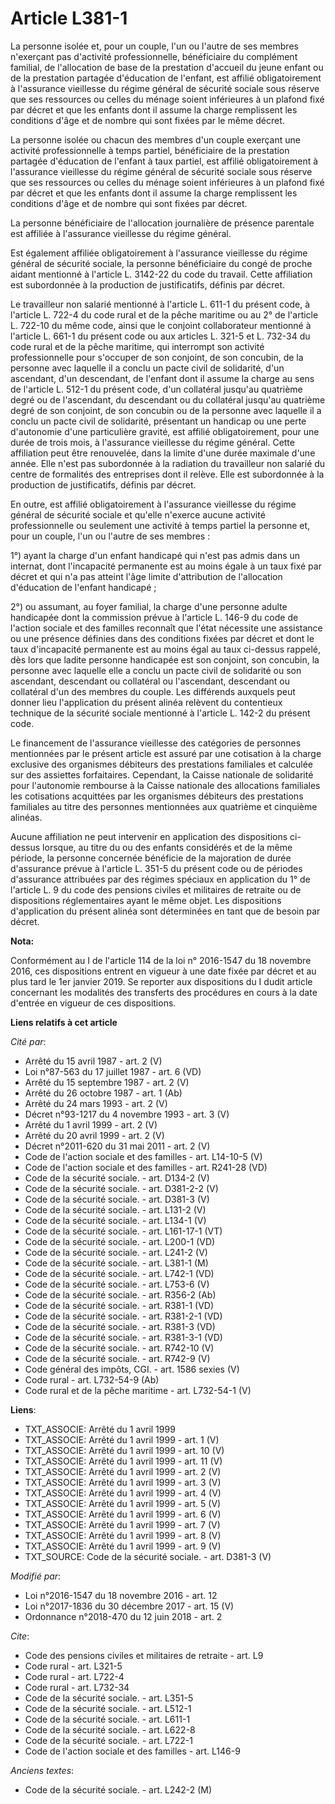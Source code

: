 # Article L381-1

La personne isolée et, pour un couple, l'un ou l'autre de ses membres n'exerçant pas d'activité professionnelle, bénéficiaire
du complément familial, de l'allocation de base de la prestation d'accueil du jeune enfant ou de la prestation partagée
d'éducation de l'enfant, est affilié obligatoirement à l'assurance vieillesse du régime général de sécurité sociale sous
réserve que ses ressources ou celles du ménage soient inférieures à un plafond fixé par décret et que les enfants dont il
assume la charge remplissent les conditions d'âge et de nombre qui sont fixées par le même décret.

La personne isolée ou chacun des membres d'un couple exerçant une activité professionnelle à temps partiel, bénéficiaire de
la prestation partagée d'éducation de l'enfant à taux partiel, est affilié obligatoirement à l'assurance vieillesse du régime
général de sécurité sociale sous réserve que ses ressources ou celles du ménage soient inférieures à un plafond fixé par
décret et que les enfants dont il assume la charge remplissent les conditions d'âge et de nombre qui sont fixées par décret.

La personne bénéficiaire de l'allocation journalière de présence parentale est affiliée à l'assurance vieillesse du régime
général.

Est également affiliée obligatoirement à l'assurance vieillesse du régime général de sécurité sociale, la personne
bénéficiaire du congé de proche aidant mentionné à l'article L. 3142-22 du code du travail. Cette affiliation est subordonnée
à la production de justificatifs, définis par décret.

Le travailleur non salarié mentionné à l'article L. 611-1  du présent code, à l'article L. 722-4 du code rural et de la pêche
maritime ou au 2° de l'article L. 722-10 du même code, ainsi que le conjoint collaborateur mentionné à l'article L. 661-1 du
présent code ou aux articles L. 321-5 et L. 732-34 du code rural et de la pêche maritime, qui interrompt son activité
professionnelle pour s'occuper de son conjoint, de son concubin, de la personne avec laquelle il a conclu un pacte civil de
solidarité, d'un ascendant, d'un descendant, de l'enfant dont il assume la charge au sens de l'article L. 512-1 du présent
code, d'un collatéral jusqu'au quatrième degré ou de l'ascendant, du descendant ou du collatéral jusqu'au quatrième degré de
son conjoint, de son concubin ou de la personne avec laquelle il a conclu un pacte civil de solidarité, présentant un
handicap ou une perte d'autonomie d'une particulière gravité, est affilié obligatoirement, pour une durée de trois mois, à
l'assurance vieillesse du régime général. Cette affiliation peut être renouvelée, dans la limite d'une durée maximale d'une
année. Elle n'est pas subordonnée à la radiation du travailleur non salarié du centre de formalités des entreprises dont il
relève. Elle est subordonnée à la production de justificatifs, définis par décret.

En outre, est affilié obligatoirement à l'assurance vieillesse du régime général de sécurité sociale et qu'elle n'exerce
aucune activité professionnelle ou seulement une activité à temps partiel la personne et, pour un couple, l'un ou l'autre de
ses membres :

1°) ayant la charge d'un enfant handicapé qui n'est pas admis dans un internat, dont l'incapacité permanente est au moins
égale à un taux fixé par décret et qui n'a pas atteint l'âge limite d'attribution de l'allocation d'éducation de l'enfant
handicapé ;

2°) ou assumant, au foyer familial, la charge d'une personne adulte handicapée dont la commission prévue à l'article L. 146-9
du code de l'action sociale et des familles reconnaît que l'état nécessite une assistance ou une présence définies dans des
conditions fixées par décret et dont le taux d'incapacité permanente est au moins égal au taux ci-dessus rappelé, dès lors
que ladite personne handicapée est son conjoint, son concubin, la personne avec laquelle elle a conclu un pacte civil de
solidarité ou son ascendant, descendant ou collatéral ou l'ascendant, descendant ou collatéral d'un des membres du couple.
Les différends auxquels peut donner lieu l'application du présent alinéa relèvent du contentieux technique de la sécurité
sociale mentionné à l'article L. 142-2 du présent code.

Le financement de l'assurance vieillesse des catégories de personnes mentionnées par le présent article est assuré par une
cotisation à la charge exclusive des organismes débiteurs des prestations familiales et calculée sur des assiettes
forfaitaires. Cependant, la Caisse nationale de solidarité pour l'autonomie rembourse à la Caisse nationale des allocations
familiales les cotisations acquittées par les organismes débiteurs des prestations familiales au titre des personnes
mentionnées aux quatrième et cinquième alinéas.

Aucune affiliation ne peut intervenir en application des dispositions ci-dessus lorsque, au titre du ou des enfants
considérés et de la même période, la personne concernée bénéficie de la majoration de durée d'assurance prévue à l'article L.
351-5 du présent code ou de périodes d'assurance attribuées par des régimes spéciaux en application du 1° de l'article L. 9
du code des pensions civiles et militaires de retraite ou de dispositions réglementaires ayant le même objet. Les
dispositions d'application du présent alinéa sont déterminées en tant que de besoin par décret.

**Nota:**

Conformément au I de l'article 114 de la loi n° 2016-1547 du 18 novembre 2016, ces dispositions entrent en vigueur à une date
fixée par décret et au plus tard le 1er janvier 2019. Se reporter aux dispositions du I dudit article concernant les
modalités des transferts des procédures en cours à la date d'entrée en vigueur de ces dispositions.

**Liens relatifs à cet article**

_Cité par_:

  - Arrêté du 15 avril 1987 - art. 2 (V)
  - Loi n°87-563 du 17 juillet 1987 - art. 6 (VD)
  - Arrêté du 15 septembre 1987 - art. 2 (V)
  - Arrêté du 26 octobre 1987 - art. 1 (Ab)
  - Arrêté du 24 mars 1993 - art. 2 (V)
  - Décret n°93-1217 du 4 novembre 1993 - art. 3 (V)
  - Arrêté du 1 avril 1999 - art. 2 (V)
  - Arrêté du 20 avril 1999 - art. 2 (V)
  - Décret n°2011-620 du 31 mai 2011 - art. 2 (V)
  - Code de l'action sociale et des familles - art. L14-10-5 (V)
  - Code de l'action sociale et des familles - art. R241-28 (VD)
  - Code de la sécurité sociale. - art. D134-2 (V)
  - Code de la sécurité sociale. - art. D381-2-2 (V)
  - Code de la sécurité sociale. - art. D381-3 (V)
  - Code de la sécurité sociale. - art. L131-2 (V)
  - Code de la sécurité sociale. - art. L134-1 (V)
  - Code de la sécurité sociale. - art. L161-17-1 (VT)
  - Code de la sécurité sociale. - art. L200-1 (VD)
  - Code de la sécurité sociale. - art. L241-2 (V)
  - Code de la sécurité sociale. - art. L381-1 (M)
  - Code de la sécurité sociale. - art. L742-1 (VD)
  - Code de la sécurité sociale. - art. L753-6 (V)
  - Code de la sécurité sociale. - art. R356-2 (Ab)
  - Code de la sécurité sociale. - art. R381-1 (VD)
  - Code de la sécurité sociale. - art. R381-2-1 (VD)
  - Code de la sécurité sociale. - art. R381-3 (VD)
  - Code de la sécurité sociale. - art. R381-3-1 (VD)
  - Code de la sécurité sociale. - art. R742-10 (V)
  - Code de la sécurité sociale. - art. R742-9 (V)
  - Code général des impôts, CGI. - art. 1586 sexies (V)
  - Code rural - art. L732-54-9 (Ab)
  - Code rural et de la pêche maritime - art. L732-54-1 (V)

**Liens**:

  - TXT_ASSOCIE: Arrêté du 1 avril 1999
  - TXT_ASSOCIE: Arrêté du 1 avril 1999 - art. 1 (V)
  - TXT_ASSOCIE: Arrêté du 1 avril 1999 - art. 10 (V)
  - TXT_ASSOCIE: Arrêté du 1 avril 1999 - art. 11 (V)
  - TXT_ASSOCIE: Arrêté du 1 avril 1999 - art. 2 (V)
  - TXT_ASSOCIE: Arrêté du 1 avril 1999 - art. 3 (V)
  - TXT_ASSOCIE: Arrêté du 1 avril 1999 - art. 4 (V)
  - TXT_ASSOCIE: Arrêté du 1 avril 1999 - art. 5 (V)
  - TXT_ASSOCIE: Arrêté du 1 avril 1999 - art. 6 (V)
  - TXT_ASSOCIE: Arrêté du 1 avril 1999 - art. 7 (V)
  - TXT_ASSOCIE: Arrêté du 1 avril 1999 - art. 8 (V)
  - TXT_ASSOCIE: Arrêté du 1 avril 1999 - art. 9 (V)
  - TXT_SOURCE: Code de la sécurité sociale. - art. D381-3 (V)

_Modifié par_:

  - Loi n°2016-1547 du 18 novembre 2016 - art. 12
  - Loi n°2017-1836 du 30 décembre 2017 - art. 15 (V)
  - Ordonnance n°2018-470 du 12 juin 2018 - art. 2

_Cite_:

  - Code des pensions civiles et militaires de retraite - art. L9
  - Code rural - art. L321-5
  - Code rural - art. L722-4
  - Code rural - art. L732-34
  - Code de la sécurité sociale. - art. L351-5
  - Code de la sécurité sociale. - art. L512-1
  - Code de la sécurité sociale. - art. L611-1
  - Code de la sécurité sociale. - art. L622-8
  - Code de la sécurité sociale. - art. L722-1
  - Code de l'action sociale et des familles - art. L146-9

_Anciens textes_:

  - Code de la sécurité sociale. - art. L242-2 (M)
